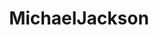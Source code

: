 ---
title: MichaelJackson
crosslinks:
- livven
- IAmA
- jasonmalachi
- todayilearned
- popheads
- autotldr
- Kanye
- videos
- place
- me_irl
---